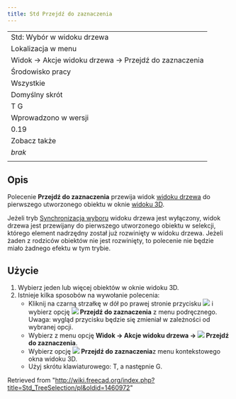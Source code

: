 ```yaml
---
title: Std Przejdź do zaznaczenia
---
```

|  |
| --- |
| Std: Wybór w widoku drzewa |
| Lokalizacja w menu |
| Widok → Akcje widoku drzewa → Przejdź do zaznaczenia |
| Środowisko pracy |
| Wszystkie |
| Domyślny skrót |
| T G |
| Wprowadzono w wersji |
| 0.19 |
| Zobacz także |
| *brak* |
|  |

## Opis

Polecenie **Przejdź do zaznaczenia** przewija widok [widoku drzewa](/Tree_view/pl "Tree view/pl") do pierwszego utworzonego obiektu w oknie [widoku 3D](/3D_view/pl "3D view/pl").

Jeżeli tryb [Synchronizacja wyboru](/Std_TreeSyncSelection/pl "Std TreeSyncSelection/pl") widoku drzewa jest wyłączony, widok drzewa jest przewijany do pierwszego utworzonego obiektu w selekcji, którego element nadrzędny został już rozwinięty w widoku drzewa. Jeżeli żaden z rodziców obiektów nie jest rozwinięty, to polecenie nie będzie miało żadnego efektu w tym trybie.

## Użycie

1. Wybierz jeden lub więcej obiektów w oknie widoku 3D.
2. Istnieje kilka sposobów na wywołanie polecenia:
   * Kliknij na czarną strzałkę w dół po prawej stronie przycisku ![](/images/Std_TreeSyncView.svg) i wybierz opcję **![](/images/Std_TreeSelection.svg) Przejdź do zaznaczenia** z menu podręcznego. Uwaga: wygląd przycisku będzie się zmieniał w zależności od wybranej opcji.
   * Wybierz z menu opcję **Widok → Akcje widoku drzewa → ![](/images/Std_TreeSelection.svg) Przejdź do zaznaczenia**.
   * Wybierz opcję **![](/images/Std_TreeSelection.svg) Przejdź do zaznaczenia**z menu kontekstowego okna widoku 3D.
   * Użyj skrótu klawiaturowego: T, a następnie G.

Retrieved from "<http://wiki.freecad.org/index.php?title=Std_TreeSelection/pl&oldid=1460972>"
